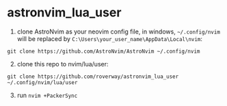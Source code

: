 # astronvim_lua_user

1. clone AstroNvim as your neovim config file, in windows, `~/.config/nvim` will be replaced by `C:\Users\your_user_name\AppData\Local\nvim`:

`git clone https://github.com/AstroNvim/AstroNvim ~/.config/nvim`

2. clone this repo to nvim/lua/user:

`git clone https://github.com/roverway/astronvim_lua_user ~/.config/nvim/lua/user`

3. run `nvim +PackerSync` 
